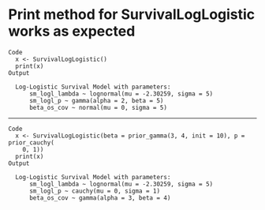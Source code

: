 # Print method for SurvivalLogLogistic works as expected

    Code
      x <- SurvivalLogLogistic()
      print(x)
    Output
      
      Log-Logistic Survival Model with parameters:
          sm_logl_lambda ~ lognormal(mu = -2.30259, sigma = 5)
          sm_logl_p ~ gamma(alpha = 2, beta = 5)
          beta_os_cov ~ normal(mu = 0, sigma = 5)
      

---

    Code
      x <- SurvivalLogLogistic(beta = prior_gamma(3, 4, init = 10), p = prior_cauchy(
        0, 1))
      print(x)
    Output
      
      Log-Logistic Survival Model with parameters:
          sm_logl_lambda ~ lognormal(mu = -2.30259, sigma = 5)
          sm_logl_p ~ cauchy(mu = 0, sigma = 1)
          beta_os_cov ~ gamma(alpha = 3, beta = 4)
      

